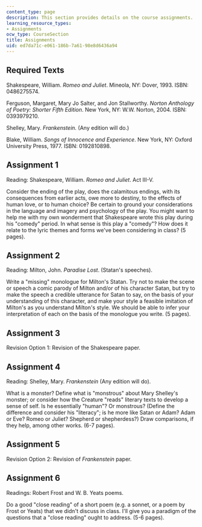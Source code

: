 ```yaml
---
content_type: page
description: This section provides details on the course assignments.
learning_resource_types:
- Assignments
ocw_type: CourseSection
title: Assignments
uid: ed7da71c-e061-186b-7a61-98e8d6436a94
---
```


Required Texts
--------------

Shakespeare, William. _Romeo and Juliet_. Mineola, NY: Dover, 1993. ISBN: 0486275574.

Ferguson, Margaret, Mary Jo Salter, and Jon Stallworthy. _Norton Anthology of Poetry: Shorter Fifth Edition_. New York, NY: W.W. Norton, 2004. ISBN: 0393979210.

Shelley, Mary. _Frankenstein._ (Any edition will do.)

Blake, William. _Songs of Innocence and Experience_. New York, NY: Oxford University Press, 1977. ISBN: 0192810898.

Assignment 1
------------

Reading: Shakespeare, William. _Romeo and Juliet_. Act III-V.

Consider the ending of the play, does the calamitous endings, with its consequences from earlier acts, owe more to destiny, to the effects of human love, or to human choice? Be certain to ground your considerations in the language and imagery and psychology of the play. You might want to help me with my own wonderment that Shakespeare wrote this play during his "comedy" period. In what sense is this play a "comedy"? How does it relate to the lyric themes and forms we've been considering in class? (5 pages).

Assignment 2
------------

Reading: Milton, John. _Paradise Lost_. (Statan's speeches).

Write a "missing" monologue for Milton's Statan. Try not to make the scene or speech a comic parody of Milton and/or of his character Satan, but try to make the speech a credible utterance for Satan to say, on the basis of your understanding of this character, and make your style a feasible imitation of Milton's as you understand Milton's style. We should be able to infer your interpretation of each on the basis of the monologue you write. (5 pages).

Assignment 3
------------

Revision Option 1: Revision of the Shakespeare paper.

Assignment 4
------------

Reading: Shelley, Mary. _Frankenstein_ (Any edition will do).

What is a monster? Define what is "monstrous" about Mary Shelley's monster; or consider how the Creature "reads" literary texts to develop a sense of self. Is he essentially "human"? Or monstrous? (Define the difference and consider his "literacy"; is he more like Satan or Adam? Adam or Eve? Romeo or Juliet? Shepherd or shepherdess?) Draw comparisons, if they help, among other works. (6-7 pages).

Assignment 5
------------

Revision Option 2: Revision of _Frankenstein_ paper.

Assignment 6
------------

Readings: Robert Frost and W. B. Yeats poems.

Do a good "close reading" of a short poem (e.g. a sonnet, or a poem by Frost or Yeats) that we didn't discuss in class. I'll give you a paradigm of the questions that a "close reading" ought to address. (5-6 pages).